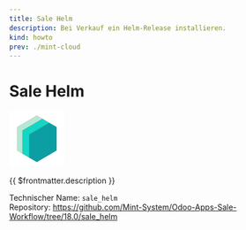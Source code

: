 ```yaml
---
title: Sale Helm
description: Bei Verkauf ein Helm-Release installieren.
kind: howto
prev: ./mint-cloud
---
```

# Sale Helm
![icon_oms_box](attachments/icons_odoo_mint_system.png)

{{ $frontmatter.description }}

Technischer Name: `sale_helm`\
Repository: <https://github.com/Mint-System/Odoo-Apps-Sale-Workflow/tree/18.0/sale_helm>
